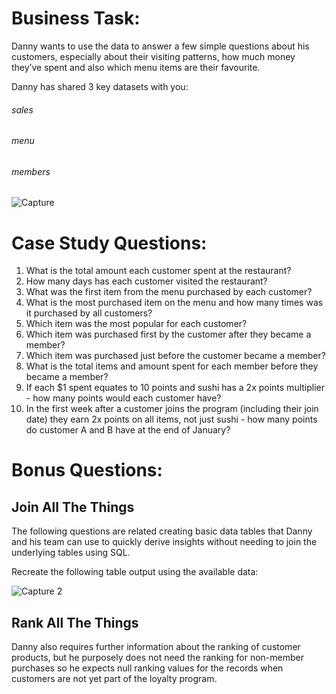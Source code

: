 # Business Task:

Danny wants to use the data to answer a few simple questions about his customers, especially about their visiting patterns, how much money they’ve spent and also which menu items are their favourite.

Danny has shared 3 key datasets with you:
 ###### sales
 ###### menu
 ###### members


![Capture](https://user-images.githubusercontent.com/45940205/172488792-cd3b47bb-bd24-4b40-b99f-f73eaaa710c7.PNG)

# Case Study Questions:

1) What is the total amount each customer spent at the restaurant?
2) How many days has each customer visited the restaurant?
3) What was the first item from the menu purchased by each customer?
4) What is the most purchased item on the menu and how many times was it purchased by all customers?
5) Which item was the most popular for each customer?
6) Which item was purchased first by the customer after they became a member?
7) Which item was purchased just before the customer became a member?
8) What is the total items and amount spent for each member before they became a member?
9) If each $1 spent equates to 10 points and sushi has a 2x points multiplier - how many points would each customer have?
10) In the first week after a customer joins the program (including their join date) they earn 2x points on all items, not just sushi - how many points do customer A and B have at the end of January?

# Bonus Questions:
## Join All The Things
The following questions are related creating basic data tables that Danny and his team can use to quickly derive insights without needing to join the underlying tables using SQL.

Recreate the following table output using the available data:

![Capture 2](https://user-images.githubusercontent.com/45940205/172490308-818a76e7-b47d-41a0-85e9-37041370edbb.PNG)

## Rank All The Things
Danny also requires further information about the ranking of customer products, but he purposely does not need the ranking for non-member purchases so he expects null ranking values for the records when customers are not yet part of the loyalty program.

